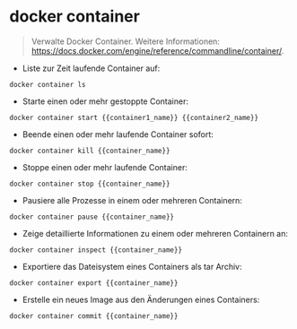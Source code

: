 # docker container

> Verwalte Docker Container.
> Weitere Informationen: <https://docs.docker.com/engine/reference/commandline/container/>.

- Liste zur Zeit laufende Container auf:

`docker container ls`

- Starte einen oder mehr gestoppte Container:

`docker container start {{container1_name}} {{container2_name}}`

- Beende einen oder mehr laufende Container sofort:

`docker container kill {{container_name}}`

- Stoppe einen oder mehr laufende Container:

`docker container stop {{container_name}}`

- Pausiere alle Prozesse in einem oder mehreren Containern:

`docker container pause {{container_name}}`

- Zeige detaillierte Informationen zu einem oder mehreren Containern an:

`docker container inspect {{container_name}}`

- Exportiere das Dateisystem eines Containers als tar Archiv:

`docker container export {{container_name}}`

- Erstelle ein neues Image aus den Änderungen eines Containers:

`docker container commit {{container_name}}`

